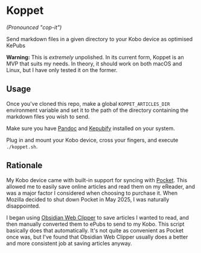 # Koppet

_(Pronounced "cop-it")_

Send markdown files in a given directory to your Kobo device as optimised KePubs

**Warning:** This is _extremely_ unpolished. In its current form, Koppet is an MVP that suits my needs. In theory, it should work on both macOS and Linux, but I have only tested it on the former.

## Usage

Once you've cloned this repo, make a global `KOPPET_ARTICLES_DIR` environment variable and set it to the path of the directory containing the markdown files you wish to send.

Make sure you have [Pandoc](https://pandoc.org/installing.html) and [Kepubify](https://pgaskin.net/kepubify/) installed on your system.

Plug in and mount your Kobo device, cross your fingers, and execute `./koppet.sh`.

## Rationale

My Kobo device came with built-in support for syncing with [Pocket](https://getpocket.com/). This allowed me to easily save online articles and read them on my eReader, and was a major factor I considered when choosing to purchase it.
When Mozilla decided to shut down Pocket in May 2025, I was naturally disappointed.

I began using [Obsidian Web Clipper](https://obsidian.md/clipper) to save articles I wanted to read, and then manually converted them to ePubs to send to my Kobo. This script basically does that automatically. It's not quite as convenient as Pocket once was, but I've found that Obsidian Web Clipper usually does a better and more consistent job at saving articles anyway.
